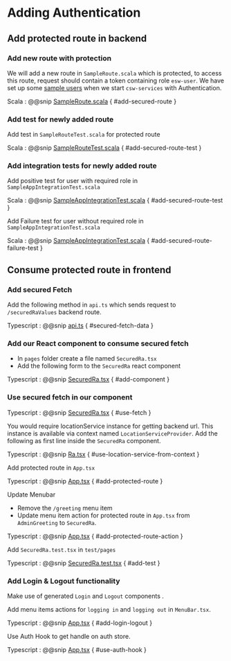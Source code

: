 # Adding Authentication

## Add protected route in backend

### Add new route with protection

We will add a new route in `SampleRoute.scala` which is protected, to access this route, request should contain a token containing role `esw-user`.
We have set up some [sample users](https://tmtsoftware.github.io/csw/apps/cswservices.html#predefined-users-) when we start `csw-services` with Authentication.

Scala
: @@snip [SampleRoute.scala](../../../../backend/src/main/scala/org/tmt/sample/http/SampleRoute.scala) { #add-secured-route }

### Add test for newly added route

Add test in `SampleRouteTest.scala` for protected route

Scala
: @@snip [SampleRouteTest.scala](../../../../backend/src/test/scala/org/tmt/sample/http/SampleRouteTest.scala) { #add-secured-route-test }

### Add integration tests for newly added route

Add positive test for user with required role in `SampleAppIntegrationTest.scala`

Scala
: @@snip [SampleAppIntegrationTest.scala](../../../../backend/src/test/scala/org/tmt/sample/integration/SampleAppIntegrationTest.scala) { #add-secured-route-test }

Add Failure test for user without required role in `SampleAppIntegrationTest.scala`

Scala
: @@snip [SampleAppIntegrationTest.scala](../../../../backend/src/test/scala/org/tmt/sample/integration/SampleAppIntegrationTest.scala) { #add-secured-route-failure-test }

## Consume protected route in frontend

### Add secured Fetch

Add the following method in `api.ts` which sends request to `/securedRaValues` backend route.

Typescript
: @@snip [api.ts](../../../../frontend/src/utils/api.ts) { #secured-fetch-data }

### Add our React component to consume secured fetch

* In `pages` folder create a file named `SecuredRa.tsx`
* Add the following form to the `SecuredRa` react component

Typescript
: @@snip [SecuredRa.tsx](../../../../frontend/src/components/pages/SecuredRa.tsx) { #add-component }

### Use secured fetch in our component

Typescript
: @@snip [SecuredRa.tsx](../../../../frontend/src/components/pages/SecuredRa.tsx) { #use-fetch }

You would require locationService instance for getting backend url. This instance is available via context named `LocationServiceProvider`.
Add the following as first line inside the `SecuredRa` component.

Typescript
: @@snip [Ra.tsx](../../../../frontend/src/components/pages/SecuredRa.tsx) { #use-location-service-from-context }

Add protected route in `App.tsx`

Typescript
: @@snip [App.tsx](../../../../frontend/src/routes/Routes.tsx) { #add-protected-route }

Update Menubar

* Remove the `/greeting` menu item
* Update menu item action for protected route in `App.tsx` from `AdminGreeting` to `SecuredRa`.

Typescript
: @@snip [App.tsx](../../../../frontend/src/components/menu/MenuBar.tsx) { #add-protected-route-action }

Add `SecuredRa.test.tsx` in `test/pages`

Typescript
: @@snip [SecuredRa.test.tsx](../../../../frontend/test/pages/SecuredRa.test.tsx) { #add-test }

### Add Login & Logout functionality

Make use of generated `Login` and `Logout` components .

Add menu items actions for `logging in` and `logging out` in `MenuBar.tsx`.

Typescript
: @@snip [App.tsx](../../../../frontend/src/components/menu/MenuBar.tsx) { #add-login-logout }

Use Auth Hook to get handle on auth store.

Typescript
: @@snip [App.tsx](../../../../frontend/src/components/menu/MenuBar.tsx) { #use-auth-hook }
